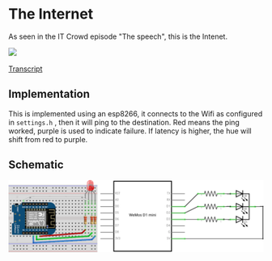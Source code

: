 # The Internet

As seen in the IT Crowd episode "The speech", this is the Intenet.

[![](http://img.youtube.com/vi/iDbyYGrswtg/0.jpg)](http://www.youtube.com/watch?v=iDbyYGrswtg "Video")

[Transcript](https://www.imdb.com/title/tt1320786/quotes/?item=qt1123381)

## Implementation

This is implemented using an esp8266, it connects to the Wifi as configured in `settings.h` , then it will ping to the destination. Red means the ping worked, purple is used to indicate failure. If latency is higher, the hue will shift from red to purple.

## Schematic

![](board.png)

